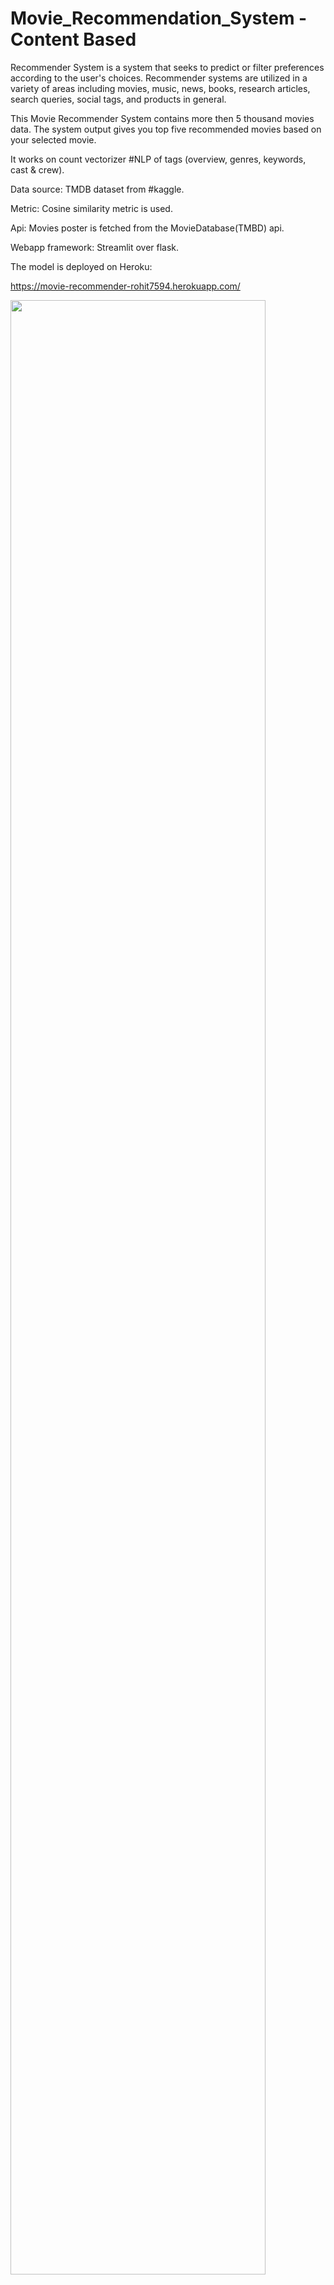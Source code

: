 # Movie_Recommendation_System - Content Based

Recommender System is a system that seeks to predict or filter preferences according to the user's choices. Recommender systems are utilized in a variety of areas including movies, music, news, books, research articles, search queries, social tags, and products in general.

This Movie Recommender System contains more then 5 thousand movies data. The system output gives you top five recommended movies based on your selected movie.

It works on count vectorizer #NLP of tags (overview, genres, keywords, cast & crew). 

Data source: TMDB dataset from #kaggle. 

Metric: Cosine similarity metric is used.

Api: Movies poster is fetched from the MovieDatabase(TMBD) api.

Webapp framework: Streamlit over flask.

The model is deployed on Heroku: 

https://movie-recommender-rohit7594.herokuapp.com/

<img width="90%" src="https://user-images.githubusercontent.com/70078572/167343659-b8593b98-8c6d-4f36-b562-151ac022a70a.gif">
